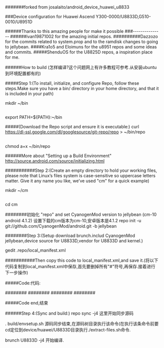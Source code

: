 #######forked from josalaito/android_device_huawei_u8833

###Device configuration for Huawei Ascend Y300-0000/U8833D,G510-0010/U8951D

######Thanks to this amazing people for make it possible
###---------------
######ivan19871002 for the amazing initial repos.
##########Dazzozo for the commits related to system.prop and to the ramdisk changes to going to jellybean.
####Kra1o5 and Eloimuns for the u8951 repos and some ideas and commits.
#####ShenduOS for the U8825D repos, a inspiration place for me.


######How to build (怎样编译?这个问题网上有许多教程可参考.从安装ubuntu到环境配置都有的)



#####Step 1:(To install, initialize, and configure Repo, follow these steps.Make sure you have a bin/ directory in your home directory, and that it is included in your path)

mkdir ~/bin
##
export PATH=${PATH}:~/bin

#####(Download the Repo script and ensure it is executable:)
curl https://dl-ssl.google.com/dl/googlesource/git-repo/repo > ~/bin/repo
##
chmod a+x ~/bin/repo

######More about "Setting up a Build Environment" http://source.android.com/source/initializing.html




###########Step 2:(Create an empty directory to hold your working files, please note that Linux’s files system is case-sensitive so uppercase letters matter. Give it any name you like, we’ve used "cm" for a quick example)

mkdir ~/cm
##
cd cm

########初始化 "repo" and set CyanogenMod version to jellybean (cm-10 android 4.1.2) 设置下载的cm版本为cm-10,安卓版本是4.1.2
repo init -u git://github.com/CyanogenMod/android.git -b jellybean




########Step 3:(Setup download brunch.includ CyanogenMod jellybean,device source for U8833D,vendor for U8833D and kernel.)

gedit .repo/local_manifest.xml

###########Then copy this code to local_manifest.xml,and save it.(将以下代码复制到local_manifest.xml中保存,首先要删掉所有"#"符号,再保存.接着进行下一步操作)

#####Code:代码:

<?xml version="1.0" encoding="UTF-8"?>
########
<manifest>
########
<remove-project name="CyanogenMod/android_hardware_qcom_display" />
<project name="xjljian/android_hardware_qcom_display" path="hardware/qcom/display" remote="github" revision="jellybean" />
<project name="xjljian/android_device_huawei_y300-0000_U8833D_new" path="device/huawei/U8833D" remote="github" revision="jellybean" />
<project name="xjljian/android_kernel_huawei_msm8x25" path="kernel/huawei/msm8x25" remote="github" revision="cm-10.1" />
<project name="xjljian/proprietary_vendor_huawei_U8833D" path="vendor/huawei/" remote="github" revision="jellybean" />
<project name="CyanogenMod/android_hardware_atheros_wlan" path="hardware/atheros/wlan" remote="github" revision="jellybean" />
########
</manifest>
########

#####Code end,结束

######Step 4:(Sync and build:)
repo sync -j4       这里开始同步源码

. build/envsetup.sh       源码同步结束,在源码树目录执行该命令(在执行该条命令前要cd定位到device/huawei/U8833D目录执行./extract-files.sh命令.

brunch U8833D -j4          开始编译.
